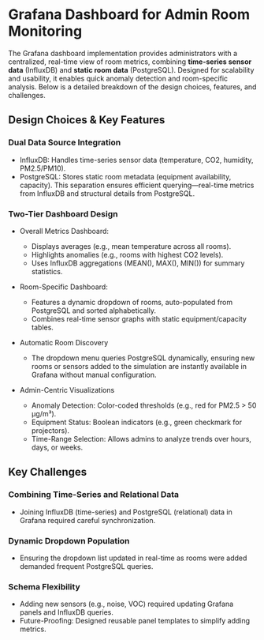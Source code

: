 # Grafana Dashboard for Admin Room Monitoring
The Grafana dashboard implementation provides administrators with a centralized, 
real-time view of room metrics, combining **time-series sensor data** (InfluxDB) and **static room data**  (PostgreSQL). 
Designed for scalability and usability, it enables quick anomaly detection and room-specific analysis. 
Below is a detailed breakdown of the design choices, features, and challenges.

## Design Choices & Key Features

### Dual Data Source Integration
- InfluxDB: Handles time-series sensor data (temperature, CO2, humidity, PM2.5/PM10).
- PostgreSQL: Stores static room metadata (equipment availability, capacity).
    This separation ensures efficient querying—real-time metrics from InfluxDB and structural details from PostgreSQL.

### Two-Tier Dashboard Design
- Overall Metrics Dashboard:
    - Displays averages (e.g., mean temperature across all rooms).
    - Highlights anomalies (e.g., rooms with highest CO2 levels).
    - Uses InfluxDB aggregations (MEAN(), MAX(), MIN()) for summary statistics.

- Room-Specific Dashboard:
    - Features a dynamic dropdown of rooms, auto-populated from PostgreSQL and sorted alphabetically.
    - Combines real-time sensor graphs with static equipment/capacity tables.

- Automatic Room Discovery
    - The dropdown menu queries PostgreSQL dynamically, ensuring new rooms or sensors added to the simulation are instantly available in Grafana without manual configuration.

- Admin-Centric Visualizations
    - Anomaly Detection: Color-coded thresholds (e.g., red for PM2.5 > 50 μg/m³).
    - Equipment Status: Boolean indicators (e.g., green checkmark for projectors).
    - Time-Range Selection: Allows admins to analyze trends over hours, days, or weeks.

## Key Challenges
### Combining Time-Series and Relational Data
- Joining InfluxDB (time-series) and PostgreSQL (relational) data in Grafana required careful synchronization.

### Dynamic Dropdown Population
- Ensuring the dropdown list updated in real-time as rooms were added demanded frequent PostgreSQL queries.

### Schema Flexibility
- Adding new sensors (e.g., noise, VOC) required updating Grafana panels and InfluxDB queries.
- Future-Proofing: Designed reusable panel templates to simplify adding metrics.


